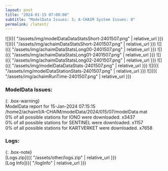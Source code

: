 ```yaml
---
layout: post
title: "2024-01-15 07:00:00"
subtitle: "ModelData Issues: 3; A-CHAIM System Issues: 0"
permalink: /latest/
---
```


![]({{ "/assets/img/modelDataDataStatsShort-2401507.png" | relative_url }})
![]({{ "/assets/img/achaimDataStatsShort-2401507.png" | relative_url }})
![]({{ "/assets/img/achaimDataStatsLong00-2401507.png" | relative_url }})
![]({{ "/assets/img/achaimDataStatsLong01-2401507.png" | relative_url }})
![]({{ "/assets/img/achaimDataStatsLong02-2401507.png" | relative_url }})
![]({{ "/assets/img/modelDataDataStats-2401507.png" | relative_url }})
![]({{ "/assets/img/modelDataStationStats-2401507.png" | relative_url }})
![]({{ "/assets/img/achaimRunTime-2401507.png" | relative_url }})


### ModelData Issues:  
  
{: .box-warning}  
 ModelData report for 15-Jan-2024 07:15:15   
 /home2/achaim1/A-CHAIM/modelData/2024/015/07/modelData.mat   
 0% of all possible stations for IONO were downloaded. x3437   
 0% of all possible stations for SENTINEL were downloaded. x1157   
 0% of all possible stations for KARTVERKET were downloaded. x7658   
  


### Logs:  
  
{: .box-note}  
[Logs.zip]({{ "/assets/other/logs.zip" | relative_url }})  
[Log Info]({{ "/logInfo" | relative_url }})  
